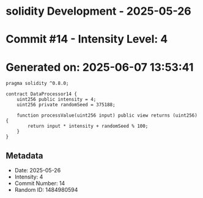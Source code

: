 ﻿# solidity Development - 2025-05-26
# Commit #14 - Intensity Level: 4
# Generated on: 2025-06-07 13:53:41
```solidity
pragma solidity ^0.8.0;

contract DataProcessor14 {
    uint256 public intensity = 4;
    uint256 private randomSeed = 375188;

    function processValue(uint256 input) public view returns (uint256) {
        return input * intensity + randomSeed % 100;
    }
}
```
## Metadata
- Date: 2025-05-26
- Intensity: 4
- Commit Number: 14
- Random ID: 1484980594
